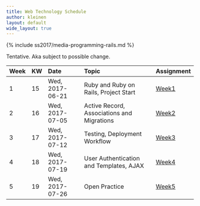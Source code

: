 ```yaml
---
title: Web Technology Schedule
author: kleinen
layout: default
wide_layout: true
---
```

{% include ss2017/media-programming-rails.md %}

Tentative. Aka subject to possible change.

| Week | KW | Date            | Topic                                      | Assignment                       |
|:-----|:---|:----------------|:-------------------------------------------|:---------------------------------|
| 1    | 15 | Wed, 2017-06-21 | Ruby and Ruby on Rails, Project Start      | [Week1](../assignments/week-1)   |
| 2    | 16 | Wed, 2017-07-05 | Active Record, Associations and Migrations | [Week2](../assignments/week-2)   |
| 3    | 17 | Wed, 2017-07-12 | Testing, Deployment Workflow               | [Week3](../assignments/week-3)   |
| 4    | 18 | Wed, 2017-07-19 | User Authentication and Templates, AJAX    | [Week4](../assignments/week-4-5) |
| 5    | 19 | Wed, 2017-07-26 | Open Practice                              | [Week5](../assignments/week-4-5) |

